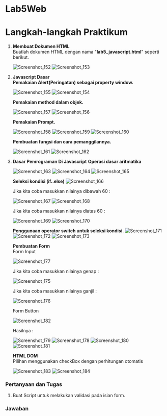 # Lab5Web
<h1> Langkah-langkah Praktikum </h1>

<p>
<ol>
  <li><b>Membuat Dokumen HTML</b><br>
    Buatlah dokumen HTML dengan nama "<b>lab5_javascript.html</b>" seperti berikut.

![Screenshot_152](https://user-images.githubusercontent.com/24362384/115950038-0c9c8000-a503-11eb-8549-21f9db6c0f34.png)
![Screenshot_153](https://user-images.githubusercontent.com/24362384/115950071-4f5e5800-a503-11eb-9517-3ccac3fd362a.png)


  <li><b>Javascript Dasar</b><br>
  <b>Pemakaian Alert(Peringatan) sebagai property window.</b>
  
![Screenshot_155](https://user-images.githubusercontent.com/24362384/115950190-0e1a7800-a504-11eb-9d70-0083177770b1.png)
![Screenshot_154](https://user-images.githubusercontent.com/24362384/115950352-e5df4900-a504-11eb-8489-5d3c1dafc216.png)

  <b>Pemakaian method dalam objek.</b>
  
  ![Screenshot_157](https://user-images.githubusercontent.com/24362384/115950345-dd870e00-a504-11eb-8da1-8fc8fd314fd4.png)
  ![Screenshot_156](https://user-images.githubusercontent.com/24362384/115950350-e37cef00-a504-11eb-84ec-66967c9da671.png)

  <b>Pemakaian Prompt.</b>
  
  ![Screenshot_158](https://user-images.githubusercontent.com/24362384/115950459-951c2000-a505-11eb-8ae8-293402db04f0.png)
![Screenshot_159](https://user-images.githubusercontent.com/24362384/115950461-98171080-a505-11eb-8032-b81e44b1f7f7.png)
![Screenshot_160](https://user-images.githubusercontent.com/24362384/115950462-99e0d400-a505-11eb-9538-3f24667555eb.png)

  <b>Pembuatan fungsi dan cara pemanggilannya.</b>
  
  ![Screenshot_161](https://user-images.githubusercontent.com/24362384/115950579-5044b900-a506-11eb-8db5-ce6ca091b19f.png)
  ![Screenshot_162](https://user-images.githubusercontent.com/24362384/115950581-5175e600-a506-11eb-96f6-82822fbe1187.png)

  <li><b>Dasar Pemrograman Di Javascript</b>
  <b>Operasi dasar aritmatika</b>
  
  ![Screenshot_163](https://user-images.githubusercontent.com/24362384/115951082-04dfda00-a509-11eb-9a5b-a6892dc9df67.png)
  ![Screenshot_164](https://user-images.githubusercontent.com/24362384/115951084-06110700-a509-11eb-836e-2d7b4ffe934c.png)
  ![Screenshot_165](https://user-images.githubusercontent.com/24362384/115951087-07423400-a509-11eb-8f67-f51fad549067.png)

  <b>Seleksi kondisi (if..else)</b>
  ![Screenshot_166](https://user-images.githubusercontent.com/24362384/115951339-70767700-a50a-11eb-826e-c1578a33b88d.png)

  Jika kita coba masukkan nilainya dibawah 60 :
  
  ![Screenshot_167](https://user-images.githubusercontent.com/24362384/115951380-ab78aa80-a50a-11eb-8da9-11c13779d116.png)
  ![Screenshot_168](https://user-images.githubusercontent.com/24362384/115951383-b03d5e80-a50a-11eb-9a1f-c1ff58a551c9.png)

  Jika kita coba masukkan nilainya diatas 60 :
  
  ![Screenshot_169](https://user-images.githubusercontent.com/24362384/115951392-bcc1b700-a50a-11eb-900a-254dd22c2af1.png)
![Screenshot_170](https://user-images.githubusercontent.com/24362384/115951397-c0553e00-a50a-11eb-9a81-9d84affdcec3.png)

<b>Penggunaan operator switch untuk seleksi kondisi.</b>
  ![Screenshot_171](https://user-images.githubusercontent.com/24362384/115954489-90fafd00-a51b-11eb-8762-4d2a976e3b2f.png)
  ![Screenshot_172](https://user-images.githubusercontent.com/24362384/115954493-93f5ed80-a51b-11eb-9c2f-15dc98d4b792.png)
  ![Screenshot_173](https://user-images.githubusercontent.com/24362384/115954495-948e8400-a51b-11eb-8879-d9df27c308ce.png)

<b>Pembuatan Form</b>
<br>Form Input

![Screenshot_177](https://user-images.githubusercontent.com/24362384/116019954-8b163080-a66f-11eb-89fc-9a6be3707685.png)

  Jika kita coba masukkan nilainya genap :
  
  ![Screenshot_175](https://user-images.githubusercontent.com/24362384/116019799-396da600-a66f-11eb-9f3f-c87e48b6e988.png)

  Jika kita coba masukkan nilainya ganjil :
  
  ![Screenshot_176](https://user-images.githubusercontent.com/24362384/116019812-41c5e100-a66f-11eb-94fa-398d67a2db91.png)

  Form Button
  
  ![Screenshot_182](https://user-images.githubusercontent.com/24362384/116021021-94a09800-a671-11eb-8146-d712641c15e7.png)

  Hasilnya :
  
  ![Screenshot_179](https://user-images.githubusercontent.com/24362384/116021051-9e2a0000-a671-11eb-9fbb-be68c6332f85.png)
  ![Screenshot_178](https://user-images.githubusercontent.com/24362384/116021113-bef25580-a671-11eb-9fe1-d897a8cd00a9.png)
  ![Screenshot_180](https://user-images.githubusercontent.com/24362384/116021070-a5e9a480-a671-11eb-8ca5-68c1722870e9.png)
  ![Screenshot_181](https://user-images.githubusercontent.com/24362384/116021081-ad10b280-a671-11eb-85c9-1c4852dc231c.png)

  <b>HTML DOM</b>
  <br>Pilihan menggunakan checkBox dengan perhitungan otomatis
  
  ![Screenshot_183](https://user-images.githubusercontent.com/24362384/116182826-18788400-a747-11eb-8b8e-c35fbea9a95e.png)
  ![Screenshot_184](https://user-images.githubusercontent.com/24362384/116182829-1adade00-a747-11eb-8df4-8a2ce4c4653b.png)

</li>
</ol>

<h3>Pertanyaan dan Tugas</h3>
 <ol>
    <li> Buat Script untuk melakukan validasi pada isian form.
 </ol>
 
 
 <h3>Jawaban</h3>
